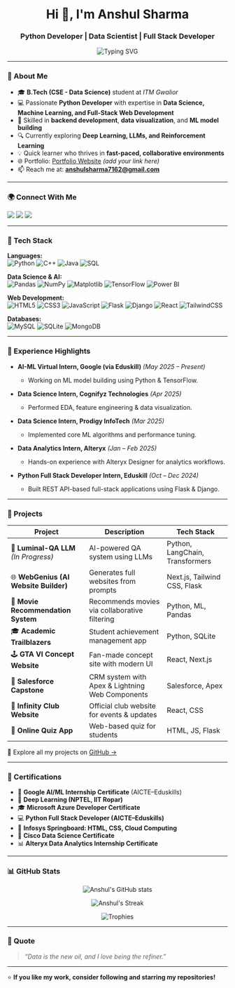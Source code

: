 <h1 align="center">Hi 👋, I'm Anshul Sharma</h1>
<h3 align="center">Python Developer | Data Scientist | Full Stack Developer</h3>

<p align="center">
  <img src="https://readme-typing-svg.demolab.com?font=Fira+Code&size=22&pause=1000&color=00C2FF&center=true&vCenter=true&width=600&lines=Python+Developer+%7C+Data+Scientist;Machine+Learning+%7C+AI+%7C+Analytics;Full+Stack+Developer+%7C+Tech+Innovator;Always+Learning+Something+New+🚀" alt="Typing SVG" />
</p>

---

### 🧠 About Me

- 🎓 **B.Tech (CSE - Data Science)** student at *ITM Gwalior*  
- 💻 Passionate **Python Developer** with expertise in **Data Science, Machine Learning, and Full-Stack Web Development**  
- 🚀 Skilled in **backend development**, **data visualization**, and **ML model building**  
- 🔍 Currently exploring **Deep Learning, LLMs, and Reinforcement Learning**  
- 💡 Quick learner who thrives in **fast-paced, collaborative environments**  
- 🌐 Portfolio: [Portfolio Website](#) *(add your link here)*  
- 📫 Reach me at: **anshulsharma7162@gmail.com**

---

### 🌍 Connect With Me

<p align="left">
  <a href="https://linkedin.com/in/anshul-sharma-9856882a4" target="_blank"><img src="https://img.shields.io/badge/LinkedIn-blue?logo=linkedin&logoColor=white" /></a>
  <a href="https://github.com/AnshulSharma9340" target="_blank"><img src="https://img.shields.io/badge/GitHub-black?logo=github&logoColor=white" /></a>
  <a href="mailto:anshulsharma7162@gmail.com"><img src="https://img.shields.io/badge/Gmail-D14836?logo=gmail&logoColor=white" /></a>
</p>

---

### 🧰 Tech Stack

**Languages:**  
![Python](https://img.shields.io/badge/Python-3776AB?style=for-the-badge&logo=python&logoColor=white)
![C++](https://img.shields.io/badge/C++-00599C?style=for-the-badge&logo=c%2B%2B&logoColor=white)
![Java](https://img.shields.io/badge/Java-ED8B00?style=for-the-badge&logo=openjdk&logoColor=white)
![SQL](https://img.shields.io/badge/SQL-336791?style=for-the-badge&logo=mysql&logoColor=white)

**Data Science & AI:**  
![Pandas](https://img.shields.io/badge/Pandas-150458?style=for-the-badge&logo=pandas&logoColor=white)
![NumPy](https://img.shields.io/badge/NumPy-013243?style=for-the-badge&logo=numpy&logoColor=white)
![Matplotlib](https://img.shields.io/badge/Matplotlib-11557C?style=for-the-badge)
![TensorFlow](https://img.shields.io/badge/TensorFlow-FF6F00?style=for-the-badge&logo=tensorflow&logoColor=white)
![Power BI](https://img.shields.io/badge/PowerBI-F2C811?style=for-the-badge&logo=powerbi&logoColor=black)

**Web Development:**  
![HTML5](https://img.shields.io/badge/HTML5-E34F26?style=for-the-badge&logo=html5&logoColor=white)
![CSS3](https://img.shields.io/badge/CSS3-1572B6?style=for-the-badge&logo=css3&logoColor=white)
![JavaScript](https://img.shields.io/badge/JavaScript-F7DF1E?style=for-the-badge&logo=javascript&logoColor=black)
![Flask](https://img.shields.io/badge/Flask-000000?style=for-the-badge&logo=flask&logoColor=white)
![Django](https://img.shields.io/badge/Django-092E20?style=for-the-badge&logo=django&logoColor=white)
![React](https://img.shields.io/badge/React-20232A?style=for-the-badge&logo=react&logoColor=61DAFB)
![TailwindCSS](https://img.shields.io/badge/TailwindCSS-38B2AC?style=for-the-badge&logo=tailwind-css&logoColor=white)

**Databases:**  
![MySQL](https://img.shields.io/badge/MySQL-005C84?style=for-the-badge&logo=mysql&logoColor=white)
![SQLite](https://img.shields.io/badge/SQLite-07405E?style=for-the-badge&logo=sqlite&logoColor=white)
![MongoDB](https://img.shields.io/badge/MongoDB-4EA94B?style=for-the-badge&logo=mongodb&logoColor=white)

---

### 💼 Experience Highlights

- **AI-ML Virtual Intern, Google (via Eduskill)** *(May 2025 – Present)*  
  - Working on ML model building using Python & TensorFlow.  

- **Data Science Intern, Cognifyz Technologies** *(Apr 2025)*  
  - Performed EDA, feature engineering & data visualization.  

- **Data Science Intern, Prodigy InfoTech** *(Mar 2025)*  
  - Implemented core ML algorithms and performance tuning.  

- **Data Analytics Intern, Alteryx** *(Jan – Feb 2025)*  
  - Hands-on experience with Alteryx Designer for analytics workflows.  

- **Python Full Stack Developer Intern, Eduskill** *(Oct – Dec 2024)*  
  - Built REST API-based full-stack applications using Flask & Django.  

---

### 🚀 Projects

| Project | Description | Tech Stack |
|----------|--------------|------------|
| 🧠 **Luminal-QA LLM** *(In Progress)* | AI-powered QA system using LLMs | Python, LangChain, Transformers |
| 🌐 **WebGenius (AI Website Builder)** | Generates full websites from prompts | Next.js, Tailwind CSS, Flask |
| 🧾 **Movie Recommendation System** | Recommends movies via collaborative filtering | Python, ML, Pandas |
| 🎓 **Academic Trailblazers** | Student achievement management app | Python, SQLite |
| 🕹️ **GTA VI Concept Website** | Fan-made concept site with modern UI | React, Next.js |
| 💼 **Salesforce Capstone** | CRM system with Apex & Lightning Web Components | Salesforce, Apex |
| 🧩 **Infinity Club Website** | Official club website for events & updates | React, CSS |
| 🧪 **Online Quiz App** | Web-based quiz for students | HTML, JS, Flask |

🔗 Explore all my projects on [GitHub →](https://github.com/AnshulSharma9340)

---

### 🧾 Certifications

- 🏅 **Google AI/ML Internship Certificate** (AICTE–Eduskills)  
- 🧠 **Deep Learning (NPTEL, IIT Ropar)**  
- 🎓 **Microsoft Azure Developer Certificate**  
- 💻 **Python Full Stack Developer (AICTE–Eduskills)**  
- 🧩 **Infosys Springboard: HTML, CSS, Cloud Computing**  
- 🧰 **Cisco Data Science Certificate**  
- 📊 **Alteryx Data Analytics Internship Certificate**  

---

### 📊 GitHub Stats

<p align="center">
  <img src="https://github-readme-stats.vercel.app/api?username=AnshulSharma9340&show_icons=true&theme=tokyonight" alt="Anshul's GitHub stats" />
</p>

<p align="center">
  <img src="https://github-readme-streak-stats.herokuapp.com/?user=AnshulSharma9340&theme=tokyonight" alt="Anshul's Streak" />
</p>

<p align="center">
  <img src="https://github-profile-trophy.vercel.app/?username=AnshulSharma9340&theme=tokyonight&no-frame=true&row=1&column=6" alt="Trophies" />
</p>

---

### 💬 Quote
> *“Data is the new oil, and I love being the refiner.”*

---

⭐ **If you like my work, consider following and starring my repositories!**  
